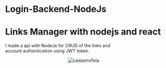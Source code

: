 # Login-Backend-NodeJs

# Links Manager with nodejs and react 

I made a api with NodeJs for CRUD of the links and  
account authentication using JWT token.
<p align="center">
  <img src="./src/img/cadastroTela.png" alt="cadastroTela">
</p>

